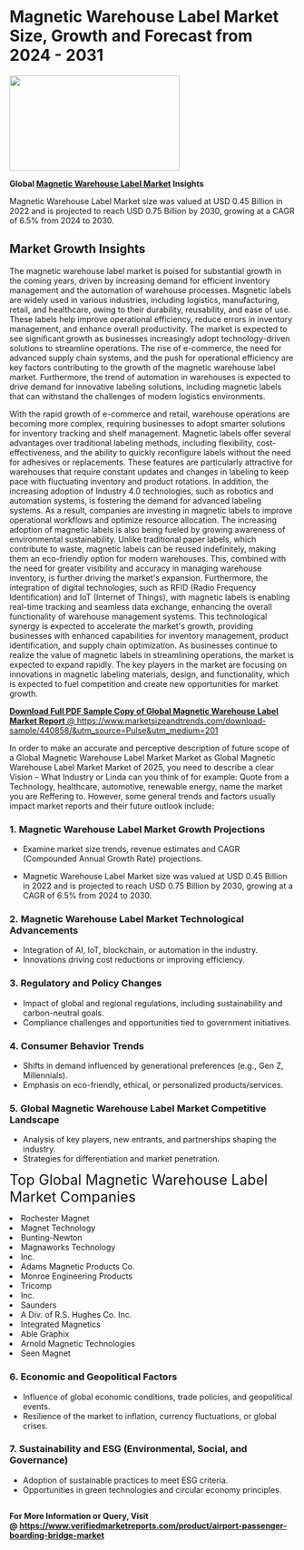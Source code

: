 <H1>Magnetic Warehouse Label Market Size, Growth and Forecast from 2024 - 2031</H1><img class="aligncenter size-medium wp-image-584254" src="https://thirdeyenews.in/wp-content/uploads/2024/09/Global-Market-Research-300x168.jpeg" alt="" width="300" height="168" /><p><strong>Global&nbsp;<a href="https://www.marketsizeandtrends.com/download-sample/440858/&amp;utm_source=Pulse&amp;utm_medium=201">Magnetic Warehouse Label Market</a> Insights</strong></p><p>Magnetic Warehouse Label Market size was valued at USD 0.45 Billion in 2022 and is projected to reach USD 0.75 Billion by 2030, growing at a CAGR of 6.5% from 2024 to 2030.</p><p><h2>Market Growth Insights</h2> <p>The magnetic warehouse label market is poised for substantial growth in the coming years, driven by increasing demand for efficient inventory management and the automation of warehouse processes. Magnetic labels are widely used in various industries, including logistics, manufacturing, retail, and healthcare, owing to their durability, reusability, and ease of use. These labels help improve operational efficiency, reduce errors in inventory management, and enhance overall productivity. The market is expected to see significant growth as businesses increasingly adopt technology-driven solutions to streamline operations. The rise of e-commerce, the need for advanced supply chain systems, and the push for operational efficiency are key factors contributing to the growth of the magnetic warehouse label market. Furthermore, the trend of automation in warehouses is expected to drive demand for innovative labeling solutions, including magnetic labels that can withstand the challenges of modern logistics environments.</p> <p><a href="#"></a></p> <p>With the rapid growth of e-commerce and retail, warehouse operations are becoming more complex, requiring businesses to adopt smarter solutions for inventory tracking and shelf management. Magnetic labels offer several advantages over traditional labeling methods, including flexibility, cost-effectiveness, and the ability to quickly reconfigure labels without the need for adhesives or replacements. These features are particularly attractive for warehouses that require constant updates and changes in labeling to keep pace with fluctuating inventory and product rotations. In addition, the increasing adoption of Industry 4.0 technologies, such as robotics and automation systems, is fostering the demand for advanced labeling systems. As a result, companies are investing in magnetic labels to improve operational workflows and optimize resource allocation. The increasing adoption of magnetic labels is also being fueled by growing awareness of environmental sustainability. Unlike traditional paper labels, which contribute to waste, magnetic labels can be reused indefinitely, making them an eco-friendly option for modern warehouses. This, combined with the need for greater visibility and accuracy in managing warehouse inventory, is further driving the market's expansion. Furthermore, the integration of digital technologies, such as RFID (Radio Frequency Identification) and IoT (Internet of Things), with magnetic labels is enabling real-time tracking and seamless data exchange, enhancing the overall functionality of warehouse management systems. This technological synergy is expected to accelerate the market's growth, providing businesses with enhanced capabilities for inventory management, product identification, and supply chain optimization. As businesses continue to realize the value of magnetic labels in streamlining operations, the market is expected to expand rapidly. The key players in the market are focusing on innovations in magnetic labeling materials, design, and functionality, which is expected to fuel competition and create new opportunities for market growth.</p> <p><a href="#"></p><p><span class=""><strong>Download Full PDF Sample Copy of Global Magnetic Warehouse Label Market Report</strong> @ <a href="https://www.marketsizeandtrends.com/download-sample/440858/&amp;utm_source=Pulse&amp;utm_medium=201" target="_blank">https://www.marketsizeandtrends.com/download-sample/440858/&amp;utm_source=Pulse&amp;utm_medium=201</a></span></p><p>In order to make an accurate and perceptive description of future scope of a Global&nbsp;Magnetic Warehouse Label Market Market as Global&nbsp;Magnetic Warehouse Label Market Market of 2025, you need to describe a clear Vision &ndash; What Industry or Linda can you think of for example: Quote from a Technology, healthcare, automotive, renewable energy, name the market you are Reffering to. However, some general trends and factors usually impact market reports and their future outlook include:</p><h3>1.&nbsp;<strong>Magnetic Warehouse Label Market Growth Projections</strong></h3><ul><li>Examine market size trends, revenue estimates and CAGR (Compounded Annual Growth Rate) projections.</li><li><p>Magnetic Warehouse Label Market size was valued at USD 0.45 Billion in 2022 and is projected to reach USD 0.75 Billion by 2030, growing at a CAGR of 6.5% from 2024 to 2030.</p></li></ul><h3>2.&nbsp;<strong>Magnetic Warehouse Label Market Technological Advancements</strong></h3><ul><li>Integration of AI, IoT, blockchain, or automation in the industry.</li><li>Innovations driving cost reductions or improving efficiency.</li></ul><h3>3.&nbsp;<strong>Regulatory and Policy Changes</strong></h3><ul><li>Impact of global and regional regulations, including sustainability and carbon-neutral goals.</li><li>Compliance challenges and opportunities tied to government initiatives.</li></ul><h3>4.&nbsp;<strong>Consumer Behavior Trends</strong></h3><ul><li>Shifts in demand influenced by generational preferences (e.g., Gen Z, Millennials).</li><li>Emphasis on eco-friendly, ethical, or personalized products/services.</li></ul><h3>5.&nbsp;<strong>Global Magnetic Warehouse Label Market Competitive Landscape</strong></h3><ul><li>Analysis of key players, new entrants, and partnerships shaping the industry.</li><li>Strategies for differentiation and market penetration.</li></ul><p data-pm-slice="1 1 []"><span style="color: inherit; font-family: inherit; font-size: 25px;">Top Global Magnetic Warehouse Label Market Companies</span></p><div class="" data-test-id=""><p><li>Rochester Magnet</li><li> Magnet Technology</li><li> Bunting-Newton</li><li> Magnaworks Technology</li><li> Inc.</li><li> Adams Magnetic Products Co.</li><li> Monroe Engineering Products</li><li> Tricomp</li><li> Inc.</li><li> Saunders</li><li> A Div. of R.S. Hughes Co. Inc.</li><li> Integrated Magnetics</li><li> Able Graphix</li><li> Arnold Magnetic Technologies</li><li> Seen Magnet</li></p></div><h3>6.&nbsp;<strong>Economic and Geopolitical Factors</strong></h3><ul><li>Influence of global economic conditions, trade policies, and geopolitical events.</li><li>Resilience of the market to inflation, currency fluctuations, or global crises.</li></ul><h3>7.&nbsp;<strong>Sustainability and ESG (Environmental, Social, and Governance)</strong></h3><ul><li>Adoption of sustainable practices to meet ESG criteria.</li><li>Opportunities in green technologies and circular economy principles.</li></ul><h2><strong style="font-size: 14px;">For More Information or Query, Visit @&nbsp;</strong><a style="background-color: #ffffff; font-size: 14px;" href="https://www.marketsizeandtrends.com/report/magnetic-warehouse-label-market/" target="_blank">https://www.verifiedmarketreports.com/product/airport-passenger-boarding-bridge-market</a></h2>
